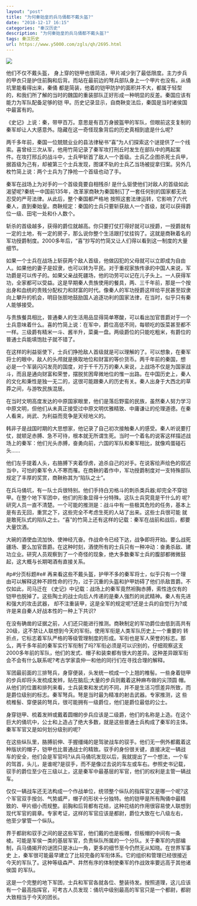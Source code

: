 ```yaml
---
layout: "post"
title: "为何秦始皇的兵马俑都不戴头盔?"
date: "2018-12-17 16:15"
categories: "秦汉历史"
description: "为何秦始皇的兵马俑都不戴头盔?"
tags: 秦汉历史
url: https://www.y5000.com/zgls/qh/2695.html
---
```






![](https://img.y5000.com/uploads/allimg/160526/4-160526112431933.jpg)

他们不仅不戴头盔，
身上穿的铠甲也很简洁，甲片减少到了最低限度。主力步兵的甲衣只是护住前胸和后背。而站在最前边的弩兵部队身上一个甲片也没有。从俑坑里能看得出来，秦俑
都是简装，他着的铠甲防护的面积并不大，都属于轻型的，和我们所了解的当时的魏国的重装部队正好形成一种明显的反差。秦国应该有能力为军队配备足够的铠
甲。历史记录显示，自商鞅变法后，秦国是当时诸侯国中最富有的。

《史记》上说：秦，带甲百万。意思是有百万身披盔甲的军队，但眼前这支复制的秦军却让人大感意外。隐藏在这一奇怪现象背后的历史真相到底是什么呢?

两千多年前，秦国一位兢兢业业的县法律秘书“喜”为人们探索这个谜提供了一个线索。喜曾经三次从军，他用竹简记录了秦军攻打刑丘时发生在部队中的两起案
件。在攻打邢丘的战斗中，士兵甲斩首了敌人一个首级。士兵乙企图杀死士兵甲，据首级为己有，却被第三个士兵发现，图谋不轨的士兵乙当场被捉拿归案。另外几
枚竹简上说：两个士兵为了挣抢一个首级也动了手。

秦军在战场上为对手的一个首级竟要自相残杀!
是什么驱使他们对敌人的首级如此渴望呢?秦统一中国前135年，改革家商鞅为秦国制订了一套任何别的国家都无法忍受的严苛法律。从此后，整个秦国都严格地
按照这套法律运转，它影响了六代秦人，直到秦始皇。商鞅规定：秦国的士兵只要斩获敌人一个首级，就可以获得爵位一级、田宅一处和仆人数个。

斩杀的首级越多，获得的爵位就越高。你只要打仗打得好就可以授爵，一授爵就有一定的土地，有一定的房子，那么说你整个生活跟打仗挂钩了。这就是商鞅着名的军功授爵制度。2000多年后，“喜”抄写的竹简又让人们得以看到这一制度的大量细节。

如果一个士兵在战场上斩获两个敌人首级，他做囚犯的父母就可以立即成为自由人。如果他的妻子是奴隶，也可以转为平民。对于重视家族传承的中国人来说，军
功爵是可以传子的。如果父亲战死疆场，他的功劳可以记在儿子头上。一人获得军功，全家都可以受益。这是早期秦人贵族使用的餐具，两、三千年前，那是一个按
出身和血统的贵贱分配权力和财富的时代。像秦人的军功授爵这样给平民甚至奴隶向上攀升的机会，明目张胆地鼓励国人追逐功利的国家法律，在当时，似乎只有秦
人能够接受。

与贵族餐具相比，普通秦人的生活用品显得简单寒酸，可以看出加官晋爵对于一个士兵意味着什么。喜的竹简上说：在军中，爵位高低不同，每顿吃的饭菜甚至都不一样。三级爵有精米一斗、酱半升，菜羹一盘。两级爵位的只能吃粗米，有爵位的普通士兵能填饱肚子就不错了。

在这样的利益驱使下，士兵们挣抢敌人首级就是可以理解的了。可以想象，在秦军将士的眼中，敌人的头颅就是换取地位和财富的等价货币。两千年前的秦国，想
必是一个军装闪闪发亮的国度，对于千千万万的秦人来说，上战场不仅是为国家战斗，而且是通向财富和荣誉，摆脱贫困卑微地位的惟一出路。在中国历史上，秦人
的文化和秉性是独一无二的，这很可能跟秦人的历史有关。秦人出身于大西北的草莽之间，与游牧民族混居。

在当时文明高度发达的中原国家眼里，他们是落后野蛮的民族，虽然秦人努力学习中原文明，但他们从未真正接受过中原文明优雅精致、中庸谦让的伦理道德。在秦人看来，尚武、为利益而竞争是天经地义的。

韩非子是战国时期的大思想家，他记录了自己初次接触秦人的感受。秦人听说要打仗，就顿足赤膊、急不可待，根本就无所谓生死。当时一个着名的说客这样描述战场上的秦军：他们光头赤膊，奋勇向前，六国的军队和秦军相比，就像鸡蛋碰石头……

他们左手提着人头，右胳膊下夹着俘虏，追杀自己的对手。在说客绘声绘色的叙述当中，可怕的秦军令人不寒而罹。在商鞅的着作中，军功授爵制度对一支特殊部队规定了丰厚的奖赏，商鞅称其为“陷队之士”。

在兵马俑坑，有一队士兵很特别。他们手持白刃格斗的刺杀类兵器;却完全不穿铠甲。在整个地下军团中，他们的形象显得十分特殊。这队士兵究竟是干什么的
呢?研究人员一直不清楚。一个可能的推测是：战斗中有一些极其危险的任务，基本上是有去无回，重赏之下，这些完全不考虑生死的人站了出来。这些士兵很可能
就是敢死队式的陷队之士。“喜”的竹简上还有这样的记载：秦军在战前和战后，都要大量饮酒。

大碗的酒使血流加快、使神经亢奋。作战命令已经下达，战争即将开始。要么战死疆场、要么加官晋爵。在这种时刻，酒使所有的士兵只有一种冲动：奋勇杀敌、建功立业。研究人员观察到了一个奇怪的现象，绝大多数秦军士兵的腹部都微微鼓起，这大概与长期喝酒有直接关系。

#p#分页标题#e#
再来看这些不戴头盔，护甲不多的秦军将士，似乎只有一个理由可以解释这种不顾性命的行为，过于沉重的头盔和护甲妨碍了他们杀敌晋爵。不仅如此，司马迁在
《史记》中记载：战场上的秦军竟然袒胸赤膊，索性连仅有的铠甲也脱掉了。这些陶土的战士向后人传递的是秦人强烈的尚武精神。秦人有先进和强大的攻击武器，
却不注重装甲，这是全军的规定呢?还是士兵的自觉行为?或许是来自秦人好战本性的一种上下共识?

在没有确凿的证据之前，人们还只能进行推测。商鞅制定的军功爵位由低到高共有20级，这不禁让人联想到今天的军衔。使用军衔是人类军队历史上一个重要的
转折点，它标志着军队严格的等级管理制度的形成。军衔也是军人荣誉的标志。那么，两千多年前的秦军实行军衔制了吗?军衔必须是可以识别的，仔细观察这支
2000多年前的军队，他们的发式、帽子和装束都有很大的差异。这种差异跟军衔会不会有什么联系呢?考古学家袁仲一和他的同行们在寻找合理的解释。

军团最前面的三排弩兵，身穿便装，头发统一梳成一个上翘的椎髻。一些身着铠甲的步兵却将头发梳成发辫，贴在脑后;大量的步兵则戴着这种麻布做的尖顶圆
帽。从他们的位置和排列来看，士兵装束和发式的不同，并不是生活习惯差异所致，而是爵位级别的标志。秦军弩兵。弩是当时最为精准的射击武器。专家推测，这
些梳椎髻、穿便装的弩兵，很可能拥有一级爵位，他们是爵位最低的公士。

身穿铠甲、梳着发辫或戴着圆帽的步兵应该是二级爵，他们的名称是上造。在这个巨大的俑坑中，公士和上造占了绝大多数，就是这些普通士兵构成了秦军的主体。秦军军官又是如何划分级别的呢?

在这些纵队里，胳膊前伸、手握缰绳的是驾驶战车的驭手。他们无一例外都戴着这种版状的帽子，铠甲也比普通战士的精致。驭手的身份很关键，直接决定一辆战
车的安全，他们会是军官吗?从兵马俑坑发现以后，我就提出了一个想法，一个车的驾首，头儿，是谁呢?是驭手，而不是像过去说的车左或车右。参照史书记载，
驭手的爵位至少在三级以上，这是秦军中最基层的军官，他们的权利是主管一辆战车。

仅仅一辆战车还无法构成一个作战单位，统领整个纵队的指挥官又是哪一个呢?这个军官双手按剑、气势威严，帽子的形状十分独特。他的铠甲是所有陶俑中最精
致的、甲片细小而规整。前胸和后背都有花结，这种花结的作用很容易使人联想到现代军官的肩章。专家考证，这样的军官应该是都尉，爵位大致在七八级左右，
他至少掌管一个纵队。

界于都尉和驭手之间的是这些军官，他们戴的也是板帽，但板帽的中间有一条
棱。可能是军侯一类的基层军官，负责纵队所属的一个分队。关于秦军的内部编制，兵马俑揭开的谜团只是冰山一角，更多的细节至今仍然无从知晓。在世界军事史
上，秦军很可能最早建立了比较完备的军衔体系。它的组织和管理已经很接近今天的军队了。这种等级森严、井然有序的体制使秦军的作战效率要远高于其他诸侯国 的军队。

这是一个完整的地下军团，士兵和军官各就各位、整装待发。按照道理，这儿应该有一个最高指挥官，可考古人员发现：俑坑中级别最高的军官只是一个都尉，都尉大致相当于今天的团长。
